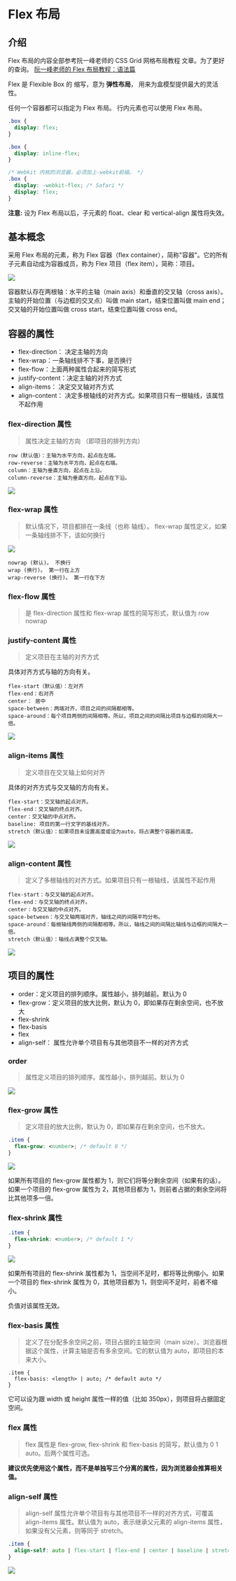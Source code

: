 # Flex 布局

## 介绍

Flex 布局的内容全部参考阮一峰老师的 CSS Grid 网格布局教程 文章。为了更好的查询。 [阮一峰老师的 Flex 布局教程：语法篇](http://www.ruanyifeng.com/blog/2015/07/flex-grammar.html)

Flex 是 Flexible Box 的 缩写，意为 **弹性布局**， 用来为盒模型提供最大的灵活性。

任何一个容器都可以指定为 Flex 布局。 行内元素也可以使用 Flex 布局。

```css
.box {
  display: flex;
}

.box {
  display: inline-flex;
}

/* Webkit 内核的浏览器，必须加上-webkit前缀。 */
.box {
  display: -webkit-flex; /* Safari */
  display: flex;
}
```

**注意:** 设为 Flex 布局以后，子元素的 float、clear 和 vertical-align 属性将失效。

## 基本概念

采用 Flex 布局的元素，称为 Flex 容器（flex container），简称"容器"。它的所有子元素自动成为容器成员，称为 Flex 项目（flex item），简称：项目。

![](http://www.ruanyifeng.com/blogimg/asset/2015/bg2015071004.png)

容器默认存在两根轴：水平的主轴（main axis）和垂直的交叉轴（cross axis）。主轴的开始位置（与边框的交叉点）叫做 main start，结束位置叫做 main end；交叉轴的开始位置叫做 cross start，结束位置叫做 cross end。

## 容器的属性

- flex-direction： 决定主轴的方向
- flex-wrap：一条轴线排不下事，是否换行
- flex-flow：上面两种属性合起来的简写形式
- justify-content：决定主轴的对齐方式
- align-items： 决定交叉轴对齐方式
- align-content： 决定多根轴线的对齐方式。如果项目只有一根轴线，该属性不起作用

### flex-direction 属性

> 属性决定主轴的方向 （即项目的排列方向）

```
row（默认值）：主轴为水平方向，起点在左端。
row-reverse：主轴为水平方向，起点在右端。
column：主轴为垂直方向，起点在上沿。
column-reverse：主轴为垂直方向，起点在下沿。
```

![](http://www.ruanyifeng.com/blogimg/asset/2015/bg2015071005.png)

### flex-wrap 属性

> 默认情况下，项目都排在一条线（也称 轴线）。 flex-wrap 属性定义，如果一条轴线排不下，该如何换行

![](http://www.ruanyifeng.com/blogimg/asset/2015/bg2015071006.png)

```
nowrap (默认)。 不换行
wrap (换行)。 第一行在上方
wrap-reverse (换行)。 第一行在下方
```

### flex-flow 属性

> 是 flex-direction 属性和 flex-wrap 属性的简写形式，默认值为 row nowrap

### justify-content 属性

> 定义项目在主轴的对齐方式

具体对齐方式与轴的方向有关。

```
flex-start（默认值）：左对齐
flex-end：右对齐
center： 居中
space-between：两端对齐，项目之间的间隔都相等。
space-around：每个项目两侧的间隔相等。所以，项目之间的间隔比项目与边框的间隔大一倍。
```

![](http://www.ruanyifeng.com/blogimg/asset/2015/bg2015071010.png)

### align-items 属性

> 定义项目在交叉轴上如何对齐

具体的对齐方式与交叉轴的方向有关。

```
flex-start：交叉轴的起点对齐。
flex-end：交叉轴的终点对齐。
center：交叉轴的中点对齐。
baseline: 项目的第一行文字的基线对齐。
stretch（默认值）：如果项目未设置高度或设为auto，将占满整个容器的高度。
```

![](http://www.ruanyifeng.com/blogimg/asset/2015/bg2015071011.png)

### align-content 属性

> 定义了多根轴线的对齐方式。如果项目只有一根轴线，该属性不起作用

```
flex-start：与交叉轴的起点对齐。
flex-end：与交叉轴的终点对齐。
center：与交叉轴的中点对齐。
space-between：与交叉轴两端对齐，轴线之间的间隔平均分布。
space-around：每根轴线两侧的间隔都相等。所以，轴线之间的间隔比轴线与边框的间隔大一倍。
stretch（默认值）：轴线占满整个交叉轴。
```

![](http://www.ruanyifeng.com/blogimg/asset/2015/bg2015071012.png)

## 项目的属性

- order：定义项目的排列顺序。属性越小，排列越前。默认为 0
- flex-grow：定义项目的放大比例，默认为 0，即如果存在剩余空间，也不放大
- flex-shrink
- flex-basis
- flex
- align-self： 属性允许单个项目有与其他项目不一样的对齐方式

### order

> 属性定义项目的排列顺序。属性越小，排列越前。默认为 0

![](http://www.ruanyifeng.com/blogimg/asset/2015/bg2015071013.png)

### flex-grow 属性

> 定义项目的放大比例，默认为 0，即如果存在剩余空间，也不放大。

```css
.item {
  flex-grow: <number>; /* default 0 */
}
```

![](http://www.ruanyifeng.com/blogimg/asset/2015/bg2015071014.png)

如果所有项目的 flex-grow 属性都为 1，则它们将等分剩余空间（如果有的话）。如果一个项目的 flex-grow 属性为 2，其他项目都为 1，则前者占据的剩余空间将比其他项多一倍。

### flex-shrink 属性

```css
.item {
  flex-shrink: <number>; /* default 1 */
}
```

![](http://www.ruanyifeng.com/blogimg/asset/2015/bg2015071015.jpg)

如果所有项目的 flex-shrink 属性都为 1，当空间不足时，都将等比例缩小。如果一个项目的 flex-shrink 属性为 0，其他项目都为 1，则空间不足时，前者不缩小。

负值对该属性无效。

### flex-basis 属性

> 定义了在分配多余空间之前，项目占据的主轴空间（main size）。浏览器根据这个属性，计算主轴是否有多余空间。它的默认值为 auto，即项目的本来大小。

```
.item {
  flex-basis: <length> | auto; /* default auto */
}
```

它可以设为跟 width 或 height 属性一样的值（比如 350px），则项目将占据固定空间。

### flex 属性

> flex 属性是 flex-grow, flex-shrink 和 flex-basis 的简写，默认值为 0 1 auto。后两个属性可选。

**建议优先使用这个属性，而不是单独写三个分离的属性，因为浏览器会推算相关值。**

### align-self 属性

> align-self 属性允许单个项目有与其他项目不一样的对齐方式，可覆盖 align-items 属性。默认值为 auto，表示继承父元素的 align-items 属性，如果没有父元素，则等同于 stretch。

```css
.item {
  align-self: auto | flex-start | flex-end | center | baseline | stretch;
}
```

![](http://www.ruanyifeng.com/blogimg/asset/2015/bg2015071016.png)
